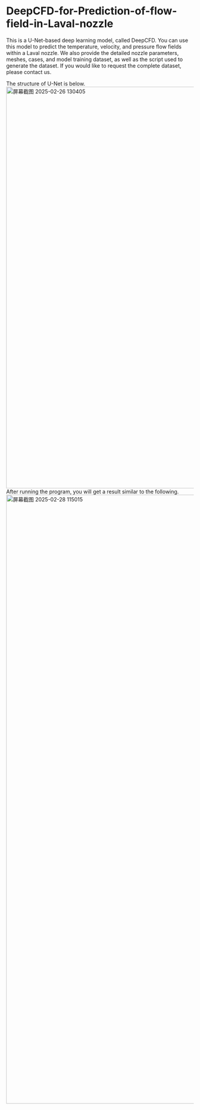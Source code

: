 # DeepCFD-for-Prediction-of-flow-field-in-Laval-nozzle
  This is a U-Net-based deep learning model, called DeepCFD. You can use this model to predict the temperature, velocity, and pressure flow fields within a Laval nozzle. We also provide the detailed nozzle parameters, meshes, cases, and model training dataset, as well as the script used to generate the dataset. If you would like to request the complete dataset, please contact us.
  
  The structure of U-Net is below.
<img width="2917" height="1075" alt="屏幕截图 2025-02-26 130405" src="https://github.com/user-attachments/assets/ed944f47-628e-4db9-b9d3-133958d4538b" />
  After running the program, you will get a result similar to the following.
  <img width="2889" height="1630" alt="屏幕截图 2025-02-28 115015" src="https://github.com/user-attachments/assets/678e9d3a-27fd-4300-a0ed-f89d5bdd46cd" />


